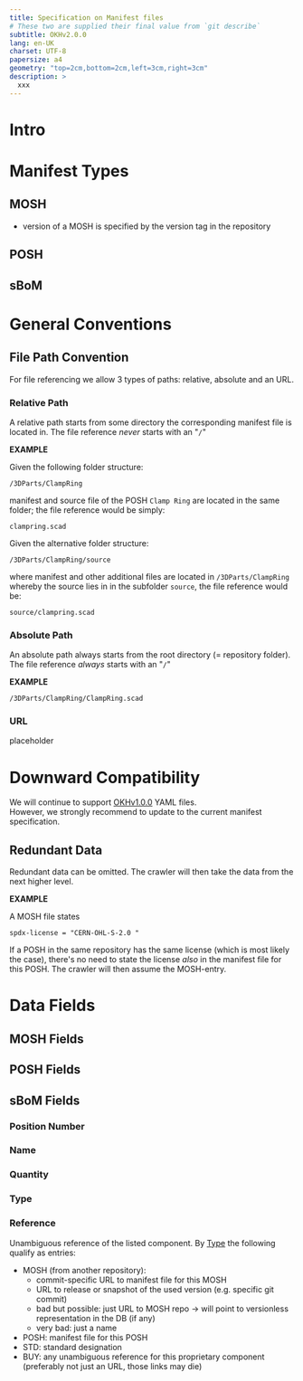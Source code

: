 ```yaml
---
title: Specification on Manifest files
# These two are supplied their final value from `git describe`
subtitle: OKHv2.0.0
lang: en-UK
charset: UTF-8
papersize: a4
geometry: "top=2cm,bottom=2cm,left=3cm,right=3cm"
description: >
  xxx
---
```


# Intro

# Manifest Types

## MOSH

- version of a MOSH is specified by the version tag in the repository

## POSH

## sBoM

# General Conventions

## File Path Convention

For file referencing we allow 3 types of paths: relative, absolute and an URL.

### Relative Path

A relative path starts from some directory the corresponding manifest file is located in.
The file reference _never_ starts with an "`/`"

**EXAMPLE**

Given the following folder structure:

`/3DParts/ClampRing`

manifest and source file of the POSH `Clamp Ring` are located in the same folder;
the file reference would be simply:

`clampring.scad`

Given the alternative folder structure:

`/3DParts/ClampRing/source`

where manifest and other additional files are located in `/3DParts/ClampRing` whereby the source lies in in the subfolder `source`, the file reference would be:

`source/clampring.scad`

### Absolute Path

An absolute path always starts from the root directory (= repository folder).
The file reference _always_ starts with an "`/`"

**EXAMPLE**

`/3DParts/ClampRing/ClampRing.scad`

### URL

placeholder

# Downward Compatibility

We will continue to support [OKHv1.0.0](https://app.standardsrepo.com/MakerNetAlliance/OpenKnowHow/src/branch/master/1) YAML files.\
However, we strongly recommend to update to the current manifest specification.

## Redundant Data

Redundant data can be omitted.
The crawler will then take the data from the next higher level.

**EXAMPLE**

A MOSH file states

`spdx-license = "CERN-OHL-S-2.0	"`

If a POSH in the same repository has the same license (which is most likely the case),
there's no need to state the license _also_ in the manifest file for this POSH.
The crawler will then assume the MOSH-entry.

# Data Fields

## MOSH Fields

## POSH Fields

## sBoM Fields

### Position Number

### Name

### Quantity

### Type

### Reference

Unambiguous reference of the listed component.
By [Type](#type) the following qualify as entries:

- MOSH (from another repository): 
  - commit-specific URL to manifest file for this MOSH
  - URL to release or snapshot of the used version (e.g. specific git commit)
  - bad but possible: just URL to MOSH repo → will point to versionless representation in the DB (if any)
  - very bad: just a name
- POSH: manifest file for this POSH
- STD: standard designation
- BUY: any unambiguous reference for this proprietary component (preferably not just an URL, those links may die)
